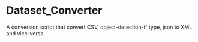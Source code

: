 # Dataset_Converter
A conversion script that convert CSV, object-detection-tf type, json to XML and vice-versa

